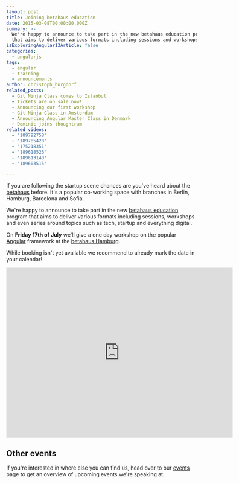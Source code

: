 ```yaml
---
layout: post
title: Joining betahaus education
date: 2015-03-08T00:00:00.000Z
summary: >-
  We're happy to announce to take part in the new betahaus education program
  that aims to deliver various formats including sessions and workshops.
isExploringAngular13Article: false
categories:
  - angularjs
tags:
  - angular
  - training
  - announcements
author: christoph_burgdorf
related_posts:
  - Git Ninja Class comes to Istanbul
  - Tickets are on sale now!
  - Announcing our first workshop
  - Git Ninja Class in Amsterdam
  - Announcing Angular Master Class in Denmark
  - Dominic joins thoughtram
related_videos:
  - '189792758'
  - '189785428'
  - '175218351'
  - '189618526'
  - '189613148'
  - '189603515'

---
```


If you are following the startup scene chances are you've heard about the [betahaus](http://betahaus.com) before. It's a popular co-working space with branches in Berlin, Hamburg, Barcelona and Sofia.

We're happy to announce to take part in the new [betahaus education](http://hamburg.betahaus.de/programm/education) program that aims to deliver various formats including sessions, workshops and even series around topics such as tech, startup and everything digital.

On **Friday 17th of July** we'll give a one day workshop on the popular [Angular](http://angularjs.org) framework at the [betahaus Hamburg](http://hamburg.betahaus.de/wie-ihr-uns-findet).

While booking isn't yet available we recommend to already mark the date in your calendar!

<iframe style="border: 0;" src="https://www.google.com/maps/embed?pb=!1m18!1m12!1m3!1d2369.732920682851!2d9.959843000000006!3d53.56253499999995!2m3!1f0!2f0!3f0!3m2!1i1024!2i768!4f13.1!3m3!1m2!1s0x47b18f691b79e6bb%3A0xcd378c10a85d5041!2sbetahaus+-+coworking+hamburg!5e0!3m2!1sde!2sde!4v1412108127222" width="600" height="450" frameborder="0"></iframe>

## Other events

If you're interested in where else you can find us, head over to our [events](http://thoughtram-events.eventbrite.com/) page to get an overview of upcoming events we're speaking at.

